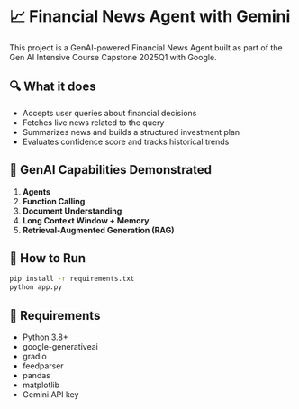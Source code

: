 # 📈 Financial News Agent with Gemini

This project is a GenAI-powered Financial News Agent built as part of the Gen AI Intensive Course Capstone 2025Q1 with Google.

## 🔍 What it does
- Accepts user queries about financial decisions
- Fetches live news related to the query
- Summarizes news and builds a structured investment plan
- Evaluates confidence score and tracks historical trends

## 🧠 GenAI Capabilities Demonstrated
1. **Agents**
2. **Function Calling**
3. **Document Understanding**
4. **Long Context Window + Memory**
5. **Retrieval-Augmented Generation (RAG)**

## 🚀 How to Run

```bash
pip install -r requirements.txt
python app.py
```

## 🧩 Requirements
- Python 3.8+
- google-generativeai
- gradio
- feedparser
- pandas
- matplotlib
- Gemini API key
